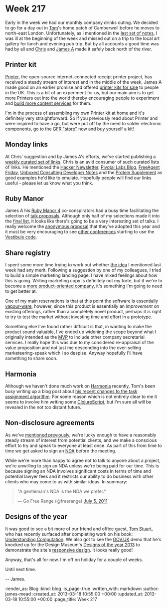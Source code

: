 Week 217
========

Early in the week we had our monthly company drinks outing. We decided to go for a day out in [Tom](/tom-ward)'s home patch of Camberwell before he moves to north-east London. Unfortunately, as I mentioned in the [last set of notes](/week-216), I was ill at the beginning of the week and missed out on a trip to the local art gallery for lunch and evening pub trip. But by all accounts a good time was had by all and [Chris](/chris-roos) and [James A](/james-adam) made it safely back north of the river.

## Printer kit

[Printer][hello-printer], the open-source internet-connected receipt printer project, has received a steady stream of interest and in the middle of the week, James A made good on an earlier promise and offered [printer kits for sale](/printer-kit) to people in the UK. This is a bit of an experiment for us, but our main aim is to get more Printers out into the world thereby encouraging people to experiment and [build more content services](https://github.com/freerange/printer/wiki/Building-content-services) for them.

I'm in the process of assembling my own Printer kit at home and it's definitely very straightforward. So if you previously read about Printer and were inspired to have a go, but were put off by the need to solder electronic components, go to the [GFR "store"](/printer-kit) now and buy yourself a kit!

## Monday links

At Chris' suggestion and by James A's efforts, we've started publishing a [weekly curated set of links](/week-218-links). Chris is an avid consumer of such curated lists of links. He mentioned the [Hacker Newsletter][], [Pivotal Labs Blog][], [FreeAgent Friday][], [Unboxed Consulting Developer Notes][] and the [Protein Supplement][] as good examples he'd like to emulate. Hopefully people will find our links useful - please let us know what you think.

## Ruby Manor

James A his [Ruby Manor 4][] co-conspirators had a busy time facilitating the selection of [talk proposals](http://vestibule.rubymanor.org/proposals). Although only half of my selections made it into the [final list](http://vestibule.rubymanor.org/selections), it looks like there's going to be a very interesting set of talks. I really welcome the [anonymous proposal](http://vestibule.rubymanor.org/anonymous-proposals) that they've adopted this year and it must be very encouraging to see [other conferences](http://vestibule.uikonf.com/proposals) starting to use the [Vestibule code][].

## Share registry

I spent some more time trying to work out whether [the idea](/week-216#share-registry) I mentioned last week had any merit. Following a suggestion by one of my colleagues, I tried to build a simple marketing landing page. I have mixed feelings about how this is going. Writing marketing copy is definitely not my forte, but if we're to become a [more product-oriented company](/week-210#products-and-services), it's something I'm going to need to get better at.

One of my main reservations is that at this point the software is essentially [vapour-ware][], however, since this product is essentially an _improvement_ on existing offerings, rather than a completely novel product, perhaps it _is_ right to try to test the market without investing time and effort in a prototype.

Something else I've found rather difficult is that, in wanting to make the product sound valuable, I've ended up widening the scope beyond what I originally intended as the [MVP][] to include other company secretarial services. I really hope this was due to my considered re-appraisal of the value proposition and not just me descending into the over-selling marketeering-speak which I so despise. Anyway hopefully I'll have something to share soon.

## Harmonia

Although we haven't done much work on [Harmonia][] recently, Tom's been busy writing up a blog post about [his recent changes to the task assignment algorithm](/week-216#fair-harmonia). For some reason which is not entirely clear to me it seems to involve him writing some [ClojureScript][], but I'm sure all will be revealed in the not too distant future.

## Non-disclosure agreements

As we've [mentioned previously](/week-172#businessing--rfps), we're lucky enough to have a reasonably steady stream of interest from potential clients, and we make a conscious effort to try and speak to everyone at least once. As part of this from time to time we get asked to sign an [NDA](http://en.wikipedia.org/wiki/Non-disclosure_agreement) before the meeting.

While we're more than happy to agree not to talk to anyone about a project, we're unwilling to sign an NDA unless we're being paid for our time. This is because signing an NDA involves significant costs in terms of time and potential lawyer fees and it restricts our ability to do business with other clients who may come to us with similar ideas. In summary:

<blockquote class="twitter-tweet"><p>"A gentleman's NDA is the NDA we prefer."</p>&mdash; Go Free Range (@freerange) <a href="https://twitter.com/freerange/status/88203164486090752">July 5, 2011</a></blockquote>
<script async src="//platform.twitter.com/widgets.js" charset="utf-8"></script>

## Designs of the year

It was good to see a bit more of our friend and office guest, [Tom Stuart][], who has recently surfaced after completing work on his book: [Understanding Computation][]. We also got to see the [GOV.UK][] demo that he's knocked up for the Design Museum's [Designs of the year 2013][] to demonstrate the site's [responsive design](http://digital.cabinetoffice.gov.uk/2012/11/02/designing-for-different-devices/). It looks really good!

Anyway, that's all for now. I'm off on holiday for a couple of weeks.

Until next time.

-- James.

[Hacker Newsletter]: http://www.hackernewsletter.com/
[Pivotal Labs Blog]: http://pivotallabs.com/community/
[FreeAgent Friday]: http://www.freeagent.com/categories/freeagentfriday
[Unboxed Consulting Developer Notes]: http://www.unboxedconsulting.com/blog
[Protein Supplement]: http://www.prote.in/supplement
[Ruby Manor 4]: http://rubymanor.org/4/
[Vestibule code]: https://github.com/rubymanor/vestibule
[vapour-ware]: http://en.wikipedia.org/wiki/Vaporware
[MVP]: http://www.startuplessonslearned.com/2009/08/minimum-viable-product-guide.html
[Harmonia]: https://harmonia.io
[ClojureScript]: https://github.com/clojure/clojurescript
[Tom Stuart]: http://twitter.com/tomstuart
[Understanding Computation]: http://shop.oreilly.com/product/0636920025481.do
[GOV.UK]: http://www.gov.uk
[Designs of the year 2013]: http://designmuseum.org/exhibitions/2013/designs-of-the-year-2013
[hello-printer]: https://exciting.io/2012/04/12/hello-printer/

:render_as: Blog
:kind: blog
:is_page: true
:written_with: markdown
:author: james-mead
:created_at: 2013-03-18 10:55:00 +00:00
:updated_at: 2013-03-18 10:55:00 +00:00
:page_title: Week 217
